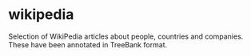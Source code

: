 # wikipedia
Selection of WikiPedia articles about people, countries and companies. These have been annotated in TreeBank format.
